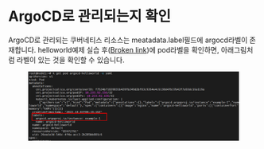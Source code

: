 # ArgoCD로 관리되는지 확인

ArgoCD로 관리되는 쿠버네티스 리소스는 meatadata.label필드에 argocd라벨이 존재합니다. helloworld예제 실습 후([Broken link](broken-reference "mention"))에 pod라벨을 확인하면, 아래그림처럼 라벨이 있는 것을 확인할 수 있습니다.

<figure><img src="../.gitbook/assets/image (206).png" alt=""><figcaption></figcaption></figure>

